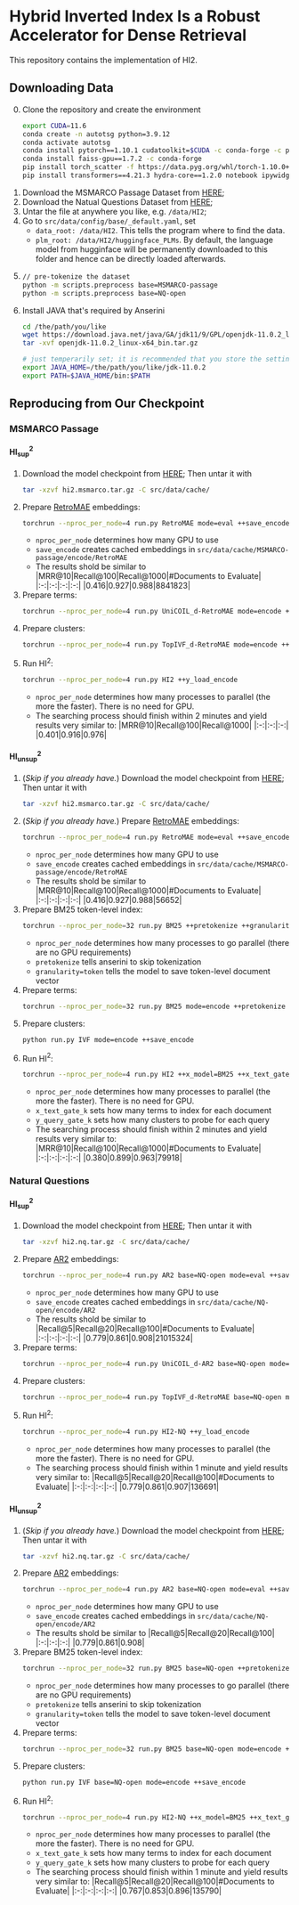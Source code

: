 # Hybrid Inverted Index Is a Robust Accelerator for Dense Retrieval

This repository contains the implementation of HI2.

## Downloading Data
0. Clone the repository and create the environment
   ```bash
   export CUDA=11.6
   conda create -n autotsg python=3.9.12
   conda activate autotsg
   conda install pytorch==1.10.1 cudatoolkit=$CUDA -c conda-forge -c pytorch
   conda install faiss-gpu==1.7.2 -c conda-forge
   pip install torch_scatter -f https://data.pyg.org/whl/torch-1.10.0+$CUDA.html
   pip install transformers==4.21.3 hydra-core==1.2.0 notebook ipywidgets psutil
   ```
1. Download the MSMARCO Passage Dataset from [HERE](https://1drv.ms/u/s!Aipk4vd2SBrtg5oxt3WgMe5NhFeR9g?e=HxR0BE);
2. Download the Natual Questions Dataset from [HERE](https://1drv.ms/u/s!Aipk4vd2SBrtg5oyNGedFAptLP-9Gw?e=zgWa2L);
3. Untar the file at anywhere you like, e.g. `/data/HI2`;
4. Go to `src/data/config/base/_default.yaml`, set 
   - `data_root: /data/HI2`. This tells the program where to find the data.
   - `plm_root: /data/HI2/huggingface_PLMs`. By default, the language model from hugginface will be permanently downloaded to this folder and hence can be directly loaded afterwards.
5. ```bash
   // pre-tokenize the dataset
   python -m scripts.preprocess base=MSMARCO-passage
   python -m scripts.preprocess base=NQ-open
   ```
6. Install JAVA that's required by Anserini
   ```bash
   cd /the/path/you/like
   wget https://download.java.net/java/GA/jdk11/9/GPL/openjdk-11.0.2_linux-x64_bin.tar.gz
   tar -xvf openjdk-11.0.2_linux-x64_bin.tar.gz

   # just temperarily set; it is recommended that you store the setting in ~/.bashrc
   export JAVA_HOME=/the/path/you/like/jdk-11.0.2
   export PATH=$JAVA_HOME/bin:$PATH
   ```

## Reproducing from Our Checkpoint
### MSMARCO Passage
#### HI$^2_{\text{sup}}$
1. Download the model checkpoint from [HERE](https://1drv.ms/u/s!Aipk4vd2SBrtg5ozi2bjeUn6IlGYyw?e=0NY5IH); Then untar it with 
   ```bash
   tar -xzvf hi2.msmarco.tar.gz -C src/data/cache/
   ```
2. Prepare [RetroMAE](https://arxiv.org/abs/2205.12035) embeddings:
   ```bash
   torchrun --nproc_per_node=4 run.py RetroMAE mode=eval ++save_encode ++plm=retromae_distill
   ```
   - `nproc_per_node` determines how many GPU to use
   - `save_encode` creates cached embeddings in `src/data/cache/MSMARCO-passage/encode/RetroMAE`
   - The results shold be similar to
      |MRR@10|Recall@100|Recall@1000|#Documents to Evaluate|
      |:-:|:-:|:-:|:-:|
      |0.416|0.927|0.988|8841823|
3. Prepare terms:
   ```bash
   torchrun --nproc_per_node=4 run.py UniCOIL_d-RetroMAE mode=encode ++save_encode
   ```
4. Prepare clusters:
   ```bash
   torchrun --nproc_per_node=4 run.py TopIVF_d-RetroMAE mode=encode ++save_encode
   ```
5. Run HI$^2$:
   ```bash
   torchrun --nproc_per_node=4 run.py HI2 ++y_load_encode
   ```
   - `nproc_per_node` determines how many processes to parallel (the more the faster). There is no need for GPU.
   - The searching process should finish within 2 minutes and yield results very similar to:
      |MRR@10|Recall@100|Recall@1000|
      |:-:|:-:|:-:|
      |0.401|0.916|0.976|

#### HI$^2_{\text{unsup}}$
1. (*Skip if you already have.*) Download the model checkpoint from [HERE](https://1drv.ms/u/s!Aipk4vd2SBrtg5ozi2bjeUn6IlGYyw?e=0NY5IH); Then untar it with 
   ```bash
   tar -xzvf hi2.msmarco.tar.gz -C src/data/cache/
   ```
2. (*Skip if you already have.*) Prepare [RetroMAE](https://arxiv.org/abs/2205.12035) embeddings:
   ```bash
   torchrun --nproc_per_node=4 run.py RetroMAE mode=eval ++save_encode ++plm=retromae_distill
   ```
   - `nproc_per_node` determines how many GPU to use
   - `save_encode` creates cached embeddings in `src/data/cache/MSMARCO-passage/encode/RetroMAE`
   - The results shold be similar to
      |MRR@10|Recall@100|Recall@1000|#Documents to Evaluate|
      |:-:|:-:|:-:|:-:|
      |0.416|0.927|0.988|56652|
3. Prepare BM25 token-level index:
   ```bash
   torchrun --nproc_per_node=32 run.py BM25 ++pretokenize ++granularity=token
   ```
   - `nproc_per_node` determines how many processes to go parallel (there are no GPU requirements)
   - `pretokenize` tells anserini to skip tokenization
   - `granularity=token` tells the model to save token-level document vector
4. Prepare terms:
   ```bash
   torchrun --nproc_per_node=32 run.py BM25 mode=encode ++pretokenize ++granularity=token ++save_weight ++save_encode
   ```
5. Prepare clusters:
   ```bash
   python run.py IVF mode=encode ++save_encode
   ```
6. Run HI$^2$:
   ```bash
   torchrun --nproc_per_node=4 run.py HI2 ++x_model=BM25 ++x_text_gate_k=15 ++y_model=IVF ++y_query_gate_k=25 ++verifier_src=RetroMAE ++y_load_encode ++x_load_ckpt=inv
   ```
   - `nproc_per_node` determines how many processes to parallel (the more the faster). There is no need for GPU.
   - `x_text_gate_k` sets how many terms to index for each document
   - `y_query_gate_k` sets how many clusters to probe for each query
   - The searching process should finish within 2 minutes and yield results very similar to:
      |MRR@10|Recall@100|Recall@1000|#Documents to Evaluate|
      |:-:|:-:|:-:|:-:|
      |0.380|0.899|0.963|79918|


### Natural Questions
#### HI$^2_{\text{sup}}$
1. Download the model checkpoint from [HERE](); Then untar it with 
   ```bash
   tar -xzvf hi2.nq.tar.gz -C src/data/cache/
   ```
2. Prepare [AR2](https://arxiv.org/abs/2110.03611) embeddings:
   ```bash
   torchrun --nproc_per_node=4 run.py AR2 base=NQ-open mode=eval ++save_encode ++plm=ernie
   ```
   - `nproc_per_node` determines how many GPU to use
   - `save_encode` creates cached embeddings in `src/data/cache/NQ-open/encode/AR2`
   - The results shold be similar to
      |Recall@5|Recall@20|Recall@100|#Documents to Evaluate|
      |:-:|:-:|:-:|:-:|
      |0.779|0.861|0.908|21015324|
3. Prepare terms:
   ```bash
   torchrun --nproc_per_node=4 run.py UniCOIL_d-AR2 base=NQ-open mode=encode ++save_encode
   ```
4. Prepare clusters:
   ```bash
   torchrun --nproc_per_node=4 run.py TopIVF_d-RetroMAE base=NQ-open mode=encode ++save_encode ++embedding_src=AR2 ++vq_src=AR2
   ```
5. Run HI$^2$:
   ```bash
   torchrun --nproc_per_node=4 run.py HI2-NQ ++y_load_encode
   ```
   - `nproc_per_node` determines how many processes to parallel (the more the faster). There is no need for GPU.
   - The searching process should finish within 1 minute and yield results very similar to:
      |Recall@5|Recall@20|Recall@100|#Documents to Evaluate|
      |:-:|:-:|:-:|:-:|
      |0.779|0.861|0.907|136691|

#### HI$^2_{\text{unsup}}$
1. (*Skip if you already have.*) Download the model checkpoint from [HERE](); Then untar it with 
   ```bash
   tar -xzvf hi2.nq.tar.gz -C src/data/cache/
   ```
2. Prepare [AR2](https://arxiv.org/abs/2110.03611) embeddings:
   ```bash
   torchrun --nproc_per_node=4 run.py AR2 base=NQ-open mode=eval ++save_encode ++plm=ernie
   ```
   - `nproc_per_node` determines how many GPU to use
   - `save_encode` creates cached embeddings in `src/data/cache/NQ-open/encode/AR2`
   - The results shold be similar to
      |Recall@5|Recall@20|Recall@100|
      |:-:|:-:|:-:|
      |0.779|0.861|0.908|
3. Prepare BM25 token-level index:
   ```bash
   torchrun --nproc_per_node=32 run.py BM25 base=NQ-open ++pretokenize ++granularity=token
   ```
   - `nproc_per_node` determines how many processes to go parallel (there are no GPU requirements)
   - `pretokenize` tells anserini to skip tokenization
   - `granularity=token` tells the model to save token-level document vector
4. Prepare terms:
   ```bash
   torchrun --nproc_per_node=32 run.py BM25 base=NQ-open mode=encode ++pretokenize ++granularity=token ++save_weight ++save_encode
   ```
5. Prepare clusters:
   ```bash
   python run.py IVF base=NQ-open mode=encode ++save_encode
   ```
6. Run HI$^2$:
   ```bash
   torchrun --nproc_per_node=4 run.py HI2-NQ ++x_model=BM25 ++x_text_gate_k=20 ++y_model=IVF ++verifier_src=AR2 ++y_load_encode ++x_load_ckpt=inv
   ```
   - `nproc_per_node` determines how many processes to parallel (the more the faster). There is no need for GPU.
   - `x_text_gate_k` sets how many terms to index for each document
   - `y_query_gate_k` sets how many clusters to probe for each query
   - The searching process should finish within 1 minute and yield results very similar to:
      |Recall@5|Recall@20|Recall@100|#Documents to Evaluate|
      |:-:|:-:|:-:|:-:|
      |0.767|0.853|0.896|135790|

